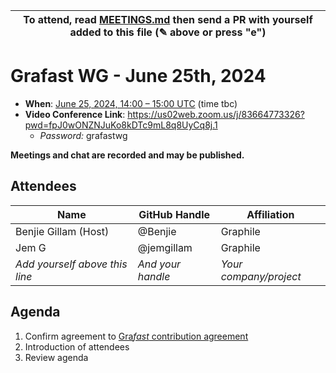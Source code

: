 | To attend, read [MEETINGS.md][] then send a PR with yourself added to this file (✎ above or press "e") |
| ------------------------------------------------------------------------------------------------------ |

# Grafast WG - June 25th, 2024

- **When**: [June 25, 2024, 14:00 – 15:00 UTC](https://www.timeanddate.com/worldclock/converter.html?iso=20240625T140000&p1=224&p2=179&p3=136&p4=268&p5=367&p6=438&p7=248&p8=240) (time tbc)
- **Video Conference Link**: https://us02web.zoom.us/j/83664773326?pwd=fpJ0wONZNJuKo8kDTc9mL8q8UyCq8j.1
  - _Password:_ grafastwg

**Meetings and chat are recorded and may be published.**

## Attendees

<!-- prettier-ignore -->
| Name                           | GitHub Handle     | Affiliation            |
| ------------------------------ | ----------------- | ---------------------- |
| Benjie Gillam (Host)           | @Benjie           | Graphile               |
| Jem G                          | @jemgillam        | Graphile               |
| *Add yourself above this line* | *And your handle* | *Your company/project* |

## Agenda

1. Confirm agreement to [Gra*fast* contribution agreement][AGREEMENT.md]
1. Introduction of attendees
1. Review agenda

[MEETINGS.md]: ../MEETINGS.md
[AGREEMENT.md]: ../AGREEMENT.md
